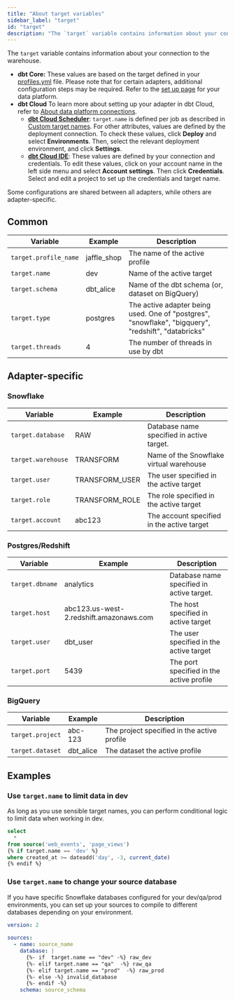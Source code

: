 ```yaml
---
title: "About target variables"
sidebar_label: "target"
id: "target"
description: "The `target` variable contains information about your connection to the warehouse."
---
```


The `target` variable contains information about your connection to the warehouse.

- **dbt Core:** These values are based on the target defined in your [profiles.yml](/docs/core/connect-data-platform/profiles.yml) file. Please note that for certain adapters, additional configuration steps may be required. Refer to the [set up page](/docs/core/connect-data-platform/about-core-connections) for your data platform.
- **dbt Cloud** To learn more about setting up your adapter in dbt Cloud, refer to [About data platform connections](/docs/cloud/connect-data-platform/about-connections).
   - **[dbt Cloud Scheduler](/docs/deploy/job-scheduler)**: `target.name` is defined per job as described in [Custom target names](/docs/build/custom-target-names). For other attributes, values are defined by the deployment connection. To check these values, click **Deploy** and select **Environments**. Then, select the relevant deployment environment, and click **Settings**.
   - **[dbt Cloud IDE](/docs/cloud/dbt-cloud-ide/develop-in-the-cloud)**: These values are defined by your connection and credentials. To edit these values, click on your account name in the left side menu and select **Account settings**. Then click **Credentials**. Select and edit a project to set up the credentials and target name.

Some configurations are shared between all adapters, while others are adapter-specific.

## Common
| Variable | Example | Description |
| -------- | ------- | ----------- |
| `target.profile_name` | jaffle_shop | The name of the active profile |
| `target.name` | dev | Name of the active target |
| `target.schema` | dbt_alice | Name of the dbt schema (or, dataset on BigQuery) |
| `target.type` | postgres | The active adapter being used. One of "postgres", "snowflake", "bigquery", "redshift", "databricks" |
| `target.threads` | 4 | The number of threads in use by dbt |


## Adapter-specific
### Snowflake

| Variable | Example | Description |
| -------- | ------- | ----------- |
| `target.database` | RAW | Database name specified in active target. |
| `target.warehouse` | TRANSFORM | Name of the Snowflake virtual warehouse |
| `target.user` | TRANSFORM_USER | The user specified in the active target |
| `target.role` | TRANSFORM_ROLE | The role specified in the active target |
| `target.account` | abc123 | The account specified in the active target |

### Postgres/Redshift

| Variable | Example | Description |
| -------- | ------- | ----------- |
| `target.dbname` | analytics | Database name specified in active target. |
| `target.host` | abc123.us-west-2.redshift.amazonaws.com | The host specified in active target |
| `target.user` | dbt_user | The user specified in the active target |
| `target.port` | 5439 | The port specified in the active profile |

### BigQuery

| Variable | Example | Description |
| -------- | ------- | ----------- |
| `target.project` | abc-123 | The project specified in the active profile |
| `target.dataset` | dbt_alice | The dataset the active profile |

## Examples

### Use `target.name` to limit data in dev

As long as you use sensible target names, you can perform conditional logic to limit data when working in dev.

```sql
select
  *
from source('web_events', 'page_views')
{% if target.name == 'dev' %}
where created_at >= dateadd('day', -3, current_date)
{% endif %}
```

### Use `target.name` to change your source database

If you have specific Snowflake databases configured for your dev/qa/prod environments,
you can set up your sources to compile to different databases depending on your 
environment. 

```yml
version: 2
 
sources:
  - name: source_name 
    database: |
      {%- if  target.name == "dev" -%} raw_dev
      {%- elif target.name == "qa"  -%} raw_qa
      {%- elif target.name == "prod"  -%} raw_prod
      {%- else -%} invalid_database
      {%- endif -%}
    schema: source_schema
```
